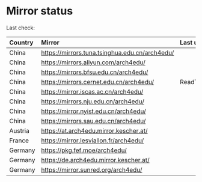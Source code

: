 <script src="./time.js"></script>
# Mirror status
Last check: <script type="text/javascript">localize(1744612527.5228612);</script>

|Country|Mirror|Last update|
|:------|:-----|:----------|
|China|https://mirrors.tuna.tsinghua.edu.cn/arch4edu/|<script type="text/javascript">localize(1744569750);</script>|
|China|https://mirrors.aliyun.com/arch4edu/|<script type="text/javascript">localize(1744569750);</script>|
|China|https://mirrors.bfsu.edu.cn/arch4edu/|<script type="text/javascript">localize(1744569750);</script>|
|China|https://mirrors.cernet.edu.cn/arch4edu/|ReadTimeout|
|China|https://mirror.iscas.ac.cn/arch4edu/|<script type="text/javascript">localize(1744569750);</script>|
|China|https://mirrors.nju.edu.cn/arch4edu/|<script type="text/javascript">localize(1744526502);</script>|
|China|https://mirror.nyist.edu.cn/arch4edu/|<script type="text/javascript">localize(1744569750);</script>|
|China|https://mirrors.sau.edu.cn/arch4edu/|<script type="text/javascript">localize(1731653531);</script>|
|Austria|https://at.arch4edu.mirror.kescher.at/|<script type="text/javascript">localize(1744569750);</script>|
|France|https://mirror.lesviallon.fr/arch4edu/|<script type="text/javascript">localize(1744569750);</script>|
|Germany|https://pkg.fef.moe/arch4edu/|<script type="text/javascript">localize(1744569750);</script>|
|Germany|https://de.arch4edu.mirror.kescher.at/|<script type="text/javascript">localize(1744569750);</script>|
|Germany|https://mirror.sunred.org/arch4edu/|<script type="text/javascript">localize(1744569750);</script>|

<script src="./tablefilter/tablefilter.js"></script>
<script src="./table.js"></script>